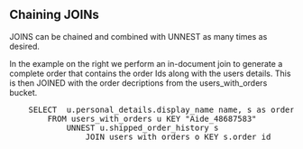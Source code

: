 ## Chaining JOINs

JOINS can be chained and combined with UNNEST as many times as desired. 

In the example on the right we perform an in-document join to generate a complete order that contains the order Ids along with the users details. This is then JOINED with the order decriptions from the users_with_orders bucket.

<pre id="example">
    SELECT  u.personal_details.display_name name, s as order_no, o.product_details  
        FROM users_with_orders u KEY "Aide_48687583" 
            UNNEST u.shipped_order_history s 
                JOIN users_with_orders o KEY s.order_id
</pre>
